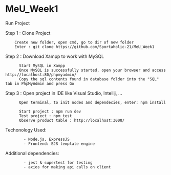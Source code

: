 # MeU_Week1
Run Project


Step 1 : Clone Project

        Create new folder, open cmd, go to dir of new folder
        Enter : git clone https://github.com/Sportaholic-21/MeU_Week1

Step 2 : Download Xampp to work with MySQL
        
          Start MySQL in Xampp
          Once MySQL is successfully started, open your browser and access http://localhost:80/phpmyadmin/
          Copy the sql contents found in database folder into the "SQL" tab in PhpMyAdmin and press Go
        
Step 3 : Open project in IDE like Visual Studio, Intellij, ...
        
          Open terminal, to init nodes and dependecies, enter: npm install 
          
          Start project : npm run dev
          Test project : npm test
          Observe product table : http://localhost:3000/


Techonology Used:

            - Node.js, ExpressJS 
            - Frontend: EJS template engine
Additional dependencies:
 
            - jest & supertest for testing
            - axios for making api calls on client